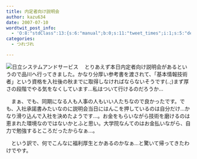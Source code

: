 ```yaml
---
title: 内定者向け説明会
author: kazu634
date: 2007-07-10
wordtwit_post_info:
  - 'O:8:"stdClass":13:{s:6:"manual";b:0;s:11:"tweet_times";i:1;s:5:"delay";i:0;s:7:"enabled";i:1;s:10:"separation";s:2:"60";s:7:"version";s:3:"3.7";s:14:"tweet_template";b:0;s:6:"status";i:2;s:6:"result";a:0:{}s:13:"tweet_counter";i:2;s:13:"tweet_log_ids";a:1:{i:0;i:3041;}s:9:"hash_tags";a:0:{}s:8:"accounts";a:1:{i:0;s:7:"kazu634";}}'
categories:
  - つれづれ

---
```

<div class="section">
<p>
<a href="http://www.hitachi-system.co.jp/" onclick="__gaTracker('send', 'event', 'outbound-article', 'http://www.hitachi-system.co.jp/', '');" target="_blank"><img align="left" alt="日立システムアンドサービス" src="http://img.simpleapi.net/small/http://www.hitachi-system.co.jp/" border="0" /></a>
</p>
  
<p>
    　とりあえず本日内定者向け説明会があるというので品川へ行ってきました。かなり分厚い参考書を渡されて、「基本情報技術者」という資格を入社後の秋までに取得しなければならないそうです(..;)まず厚さの段階でやる気をなくしています…私はついて行けるのだろうか…
</p>
  
<p>
    　まぁ、でも、同期になる人も人事の人もいい人たちなので良かったです。でも、入社承諾書みたいなのに説明会当日にはんこを押しているのは自分だけ…かなり滑り込んで入社を決めたようです…。お金をもらいながら技術を磨けるのは恵まれた環境なのではないかとふと思い。大学院なんてのはお金払いながら、自力で勉強するところだったからなぁ…。
</p>
  
<p>
    　という訳で、何でこんなに福利厚生とかあるのかなぁ…と驚いて帰ってきたわけでやす。
</p>
</div>
